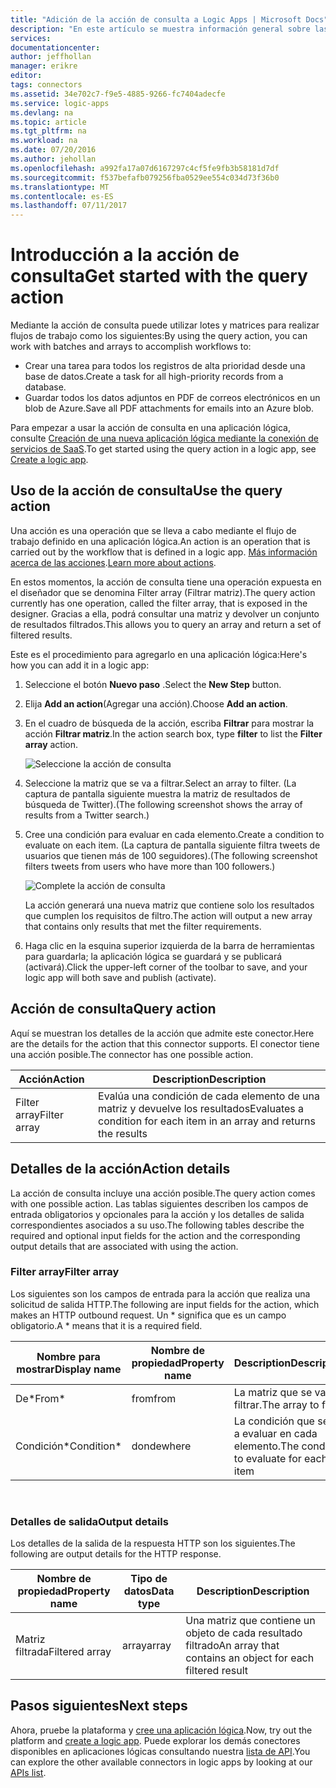```yaml
---
title: "Adición de la acción de consulta a Logic Apps | Microsoft Docs"
description: "En este artículo se muestra información general sobre las acciones de consulta para realizar acciones como Filter array (Filtrar matriz)."
services: 
documentationcenter: 
author: jeffhollan
manager: erikre
editor: 
tags: connectors
ms.assetid: 34e702c7-f9e5-4885-9266-fc7404adecfe
ms.service: logic-apps
ms.devlang: na
ms.topic: article
ms.tgt_pltfrm: na
ms.workload: na
ms.date: 07/20/2016
ms.author: jehollan
ms.openlocfilehash: a992fa17a07d6167297c4cf5fe9fb3b58181d7df
ms.sourcegitcommit: f537befafb079256fba0529ee554c034d73f36b0
ms.translationtype: MT
ms.contentlocale: es-ES
ms.lasthandoff: 07/11/2017
---
```

# <a name="get-started-with-the-query-action"></a><span data-ttu-id="8e8f7-103">Introducción a la acción de consulta</span><span class="sxs-lookup"><span data-stu-id="8e8f7-103">Get started with the query action</span></span>
<span data-ttu-id="8e8f7-104">Mediante la acción de consulta puede utilizar lotes y matrices para realizar flujos de trabajo como los siguientes:</span><span class="sxs-lookup"><span data-stu-id="8e8f7-104">By using the query action, you can work with batches and arrays to accomplish workflows to:</span></span>

* <span data-ttu-id="8e8f7-105">Crear una tarea para todos los registros de alta prioridad desde una base de datos.</span><span class="sxs-lookup"><span data-stu-id="8e8f7-105">Create a task for all high-priority records from a database.</span></span>
* <span data-ttu-id="8e8f7-106">Guardar todos los datos adjuntos en PDF de correos electrónicos en un blob de Azure.</span><span class="sxs-lookup"><span data-stu-id="8e8f7-106">Save all PDF attachments for emails into an Azure blob.</span></span>

<span data-ttu-id="8e8f7-107">Para empezar a usar la acción de consulta en una aplicación lógica, consulte [Creación de una nueva aplicación lógica mediante la conexión de servicios de SaaS](../logic-apps/logic-apps-create-a-logic-app.md).</span><span class="sxs-lookup"><span data-stu-id="8e8f7-107">To get started using the query action in a logic app, see [Create a logic app](../logic-apps/logic-apps-create-a-logic-app.md).</span></span>

## <a name="use-the-query-action"></a><span data-ttu-id="8e8f7-108">Uso de la acción de consulta</span><span class="sxs-lookup"><span data-stu-id="8e8f7-108">Use the query action</span></span>
<span data-ttu-id="8e8f7-109">Una acción es una operación que se lleva a cabo mediante el flujo de trabajo definido en una aplicación lógica.</span><span class="sxs-lookup"><span data-stu-id="8e8f7-109">An action is an operation that is carried out by the workflow that is defined in a logic app.</span></span> <span data-ttu-id="8e8f7-110">[Más información acerca de las acciones](connectors-overview.md).</span><span class="sxs-lookup"><span data-stu-id="8e8f7-110">[Learn more about actions](connectors-overview.md).</span></span>  

<span data-ttu-id="8e8f7-111">En estos momentos, la acción de consulta tiene una operación expuesta en el diseñador que se denomina Filter array (Filtrar matriz).</span><span class="sxs-lookup"><span data-stu-id="8e8f7-111">The query action currently has one operation, called the filter array, that is exposed in the designer.</span></span> <span data-ttu-id="8e8f7-112">Gracias a ella, podrá consultar una matriz y devolver un conjunto de resultados filtrados.</span><span class="sxs-lookup"><span data-stu-id="8e8f7-112">This allows you to query an array and return a set of filtered results.</span></span>

<span data-ttu-id="8e8f7-113">Este es el procedimiento para agregarlo en una aplicación lógica:</span><span class="sxs-lookup"><span data-stu-id="8e8f7-113">Here's how you can add it in a logic app:</span></span>

1. <span data-ttu-id="8e8f7-114">Seleccione el botón **Nuevo paso** .</span><span class="sxs-lookup"><span data-stu-id="8e8f7-114">Select the **New Step** button.</span></span>
2. <span data-ttu-id="8e8f7-115">Elija **Add an action**(Agregar una acción).</span><span class="sxs-lookup"><span data-stu-id="8e8f7-115">Choose **Add an action**.</span></span>
3. <span data-ttu-id="8e8f7-116">En el cuadro de búsqueda de la acción, escriba **Filtrar** para mostrar la acción **Filtrar matriz**.</span><span class="sxs-lookup"><span data-stu-id="8e8f7-116">In the action search box, type **filter** to list the **Filter array** action.</span></span>
   
    ![Seleccione la acción de consulta](./media/connectors-native-query/using-action-1.png)
4. <span data-ttu-id="8e8f7-118">Seleccione la matriz que se va a filtrar.</span><span class="sxs-lookup"><span data-stu-id="8e8f7-118">Select an array to filter.</span></span> <span data-ttu-id="8e8f7-119">(La captura de pantalla siguiente muestra la matriz de resultados de búsqueda de Twitter).</span><span class="sxs-lookup"><span data-stu-id="8e8f7-119">(The following screenshot shows the array of results from a Twitter search.)</span></span>
5. <span data-ttu-id="8e8f7-120">Cree una condición para evaluar en cada elemento.</span><span class="sxs-lookup"><span data-stu-id="8e8f7-120">Create a condition to evaluate on each item.</span></span> <span data-ttu-id="8e8f7-121">(La captura de pantalla siguiente filtra tweets de usuarios que tienen más de 100 seguidores).</span><span class="sxs-lookup"><span data-stu-id="8e8f7-121">(The following screenshot filters tweets from users who have more than 100 followers.)</span></span>
   
    ![Complete la acción de consulta](./media/connectors-native-query/using-action-2.png)
   
    <span data-ttu-id="8e8f7-123">La acción generará una nueva matriz que contiene solo los resultados que cumplen los requisitos de filtro.</span><span class="sxs-lookup"><span data-stu-id="8e8f7-123">The action will output a new array that contains only results that met the filter requirements.</span></span>
6. <span data-ttu-id="8e8f7-124">Haga clic en la esquina superior izquierda de la barra de herramientas para guardarla; la aplicación lógica se guardará y se publicará (activará).</span><span class="sxs-lookup"><span data-stu-id="8e8f7-124">Click the upper-left corner of the toolbar to save, and your logic app will both save and publish (activate).</span></span>

## <a name="query-action"></a><span data-ttu-id="8e8f7-125">Acción de consulta</span><span class="sxs-lookup"><span data-stu-id="8e8f7-125">Query action</span></span>
<span data-ttu-id="8e8f7-126">Aquí se muestran los detalles de la acción que admite este conector.</span><span class="sxs-lookup"><span data-stu-id="8e8f7-126">Here are the details for the action that this connector supports.</span></span> <span data-ttu-id="8e8f7-127">El conector tiene una acción posible.</span><span class="sxs-lookup"><span data-stu-id="8e8f7-127">The connector has one possible action.</span></span>

| <span data-ttu-id="8e8f7-128">Acción</span><span class="sxs-lookup"><span data-stu-id="8e8f7-128">Action</span></span> | <span data-ttu-id="8e8f7-129">Description</span><span class="sxs-lookup"><span data-stu-id="8e8f7-129">Description</span></span> |
| --- | --- |
| <span data-ttu-id="8e8f7-130">Filter array</span><span class="sxs-lookup"><span data-stu-id="8e8f7-130">Filter array</span></span> |<span data-ttu-id="8e8f7-131">Evalúa una condición de cada elemento de una matriz y devuelve los resultados</span><span class="sxs-lookup"><span data-stu-id="8e8f7-131">Evaluates a condition for each item in an array and returns the results</span></span> |

## <a name="action-details"></a><span data-ttu-id="8e8f7-132">Detalles de la acción</span><span class="sxs-lookup"><span data-stu-id="8e8f7-132">Action details</span></span>
<span data-ttu-id="8e8f7-133">La acción de consulta incluye una acción posible.</span><span class="sxs-lookup"><span data-stu-id="8e8f7-133">The query action comes with one possible action.</span></span> <span data-ttu-id="8e8f7-134">Las tablas siguientes describen los campos de entrada obligatorios y opcionales para la acción y los detalles de salida correspondientes asociados a su uso.</span><span class="sxs-lookup"><span data-stu-id="8e8f7-134">The following tables describe the required and optional input fields for the action and the corresponding output details that are associated with using the action.</span></span>

### <a name="filter-array"></a><span data-ttu-id="8e8f7-135">Filter array</span><span class="sxs-lookup"><span data-stu-id="8e8f7-135">Filter array</span></span>
<span data-ttu-id="8e8f7-136">Los siguientes son los campos de entrada para la acción que realiza una solicitud de salida HTTP.</span><span class="sxs-lookup"><span data-stu-id="8e8f7-136">The following are input fields for the action, which makes an HTTP outbound request.</span></span>
<span data-ttu-id="8e8f7-137">Un * significa que es un campo obligatorio.</span><span class="sxs-lookup"><span data-stu-id="8e8f7-137">A * means that it is a required field.</span></span>

| <span data-ttu-id="8e8f7-138">Nombre para mostrar</span><span class="sxs-lookup"><span data-stu-id="8e8f7-138">Display name</span></span> | <span data-ttu-id="8e8f7-139">Nombre de propiedad</span><span class="sxs-lookup"><span data-stu-id="8e8f7-139">Property name</span></span> | <span data-ttu-id="8e8f7-140">Description</span><span class="sxs-lookup"><span data-stu-id="8e8f7-140">Description</span></span> |
| --- | --- | --- |
| <span data-ttu-id="8e8f7-141">De*</span><span class="sxs-lookup"><span data-stu-id="8e8f7-141">From*</span></span> |<span data-ttu-id="8e8f7-142">from</span><span class="sxs-lookup"><span data-stu-id="8e8f7-142">from</span></span> |<span data-ttu-id="8e8f7-143">La matriz que se va a filtrar.</span><span class="sxs-lookup"><span data-stu-id="8e8f7-143">The array to filter</span></span> |
| <span data-ttu-id="8e8f7-144">Condición*</span><span class="sxs-lookup"><span data-stu-id="8e8f7-144">Condition*</span></span> |<span data-ttu-id="8e8f7-145">donde</span><span class="sxs-lookup"><span data-stu-id="8e8f7-145">where</span></span> |<span data-ttu-id="8e8f7-146">La condición que se va a evaluar en cada elemento.</span><span class="sxs-lookup"><span data-stu-id="8e8f7-146">The condition to evaluate for each item</span></span> |

<br>

### <a name="output-details"></a><span data-ttu-id="8e8f7-147">Detalles de salida</span><span class="sxs-lookup"><span data-stu-id="8e8f7-147">Output details</span></span>
<span data-ttu-id="8e8f7-148">Los detalles de la salida de la respuesta HTTP son los siguientes.</span><span class="sxs-lookup"><span data-stu-id="8e8f7-148">The following are output details for the HTTP response.</span></span>

| <span data-ttu-id="8e8f7-149">Nombre de propiedad</span><span class="sxs-lookup"><span data-stu-id="8e8f7-149">Property name</span></span> | <span data-ttu-id="8e8f7-150">Tipo de datos</span><span class="sxs-lookup"><span data-stu-id="8e8f7-150">Data type</span></span> | <span data-ttu-id="8e8f7-151">Description</span><span class="sxs-lookup"><span data-stu-id="8e8f7-151">Description</span></span> |
| --- | --- | --- |
| <span data-ttu-id="8e8f7-152">Matriz filtrada</span><span class="sxs-lookup"><span data-stu-id="8e8f7-152">Filtered array</span></span> |<span data-ttu-id="8e8f7-153">array</span><span class="sxs-lookup"><span data-stu-id="8e8f7-153">array</span></span> |<span data-ttu-id="8e8f7-154">Una matriz que contiene un objeto de cada resultado filtrado</span><span class="sxs-lookup"><span data-stu-id="8e8f7-154">An array that contains an object for each filtered result</span></span> |

## <a name="next-steps"></a><span data-ttu-id="8e8f7-155">Pasos siguientes</span><span class="sxs-lookup"><span data-stu-id="8e8f7-155">Next steps</span></span>
<span data-ttu-id="8e8f7-156">Ahora, pruebe la plataforma y [cree una aplicación lógica](../logic-apps/logic-apps-create-a-logic-app.md).</span><span class="sxs-lookup"><span data-stu-id="8e8f7-156">Now, try out the platform and [create a logic app](../logic-apps/logic-apps-create-a-logic-app.md).</span></span> <span data-ttu-id="8e8f7-157">Puede explorar los demás conectores disponibles en aplicaciones lógicas consultando nuestra [lista de API](apis-list.md).</span><span class="sxs-lookup"><span data-stu-id="8e8f7-157">You can explore the other available connectors in logic apps by looking at our [APIs list](apis-list.md).</span></span>

